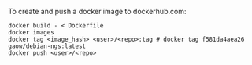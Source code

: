 To create and push a docker image to dockerhub.com:

```
docker build - < Dockerfile
docker images
docker tag <image_hash> <user>/<repo>:tag # docker tag f581da4aea26 gaow/debian-ngs:latest
docker push <user>/<repo>
```
